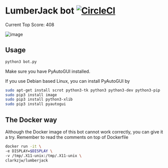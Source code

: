 # LumberJack bot [![CircleCI](https://circleci.com/gh/clarkzjw/LumberJack.svg?style=svg)](https://circleci.com/gh/clarkzjw/LumberJack)

Current Top Score: 408

![image](https://cloud.githubusercontent.com/assets/2663319/20305522/de7b327e-ab70-11e6-898e-3f286a0b567a.png)

## Usage

```python
python3 bot.py
```

Make sure you have PyAutoGUI installed.

If you use Debian based Linux, you can install PyAutoGUI by

```bash
sudo apt-get install scrot python3-tk python3 python3-dev python3-pip
sudo pip3 install image
sudo pip3 install python3-xlib
sudo pip3 install pyautogui
```

## The Docker way

Although the Docker image of this bot cannot work correctly, you can give it a try. Remember to read the comments on top of Dockerfile

```bash
docker run -it \
-e DISPLAY=$DISPLAY \
-v /tmp/.X11-unix:/tmp/.X11-unix \
clarkzjw/lumberjack
```

